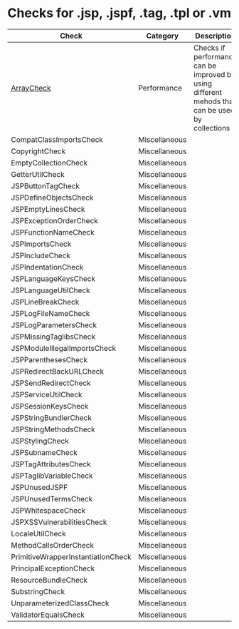 # Checks for .jsp, .jspf, .tag, .tpl or .vm

Check | Category | Description
----- | -------- | -----------
[ArrayCheck](documentation/checks/array_check.markdown) | Performance | Checks if performance can be improved by using different mehods that can be used by collections |
CompatClassImportsCheck | Miscellaneous | |
CopyrightCheck | Miscellaneous | |
EmptyCollectionCheck | Miscellaneous | |
GetterUtilCheck | Miscellaneous | |
JSPButtonTagCheck | Miscellaneous | |
JSPDefineObjectsCheck | Miscellaneous | |
JSPEmptyLinesCheck | Miscellaneous | |
JSPExceptionOrderCheck | Miscellaneous | |
JSPFunctionNameCheck | Miscellaneous | |
JSPImportsCheck | Miscellaneous | |
JSPIncludeCheck | Miscellaneous | |
JSPIndentationCheck | Miscellaneous | |
JSPLanguageKeysCheck | Miscellaneous | |
JSPLanguageUtilCheck | Miscellaneous | |
JSPLineBreakCheck | Miscellaneous | |
JSPLogFileNameCheck | Miscellaneous | |
JSPLogParametersCheck | Miscellaneous | |
JSPMissingTaglibsCheck | Miscellaneous | |
JSPModuleIllegalImportsCheck | Miscellaneous | |
JSPParenthesesCheck | Miscellaneous | |
JSPRedirectBackURLCheck | Miscellaneous | |
JSPSendRedirectCheck | Miscellaneous | |
JSPServiceUtilCheck | Miscellaneous | |
JSPSessionKeysCheck | Miscellaneous | |
JSPStringBundlerCheck | Miscellaneous | |
JSPStringMethodsCheck | Miscellaneous | |
JSPStylingCheck | Miscellaneous | |
JSPSubnameCheck | Miscellaneous | |
JSPTagAttributesCheck | Miscellaneous | |
JSPTaglibVariableCheck | Miscellaneous | |
JSPUnusedJSPF | Miscellaneous | |
JSPUnusedTermsCheck | Miscellaneous | |
JSPWhitespaceCheck | Miscellaneous | |
JSPXSSVulnerabilitiesCheck | Miscellaneous | |
LocaleUtilCheck | Miscellaneous | |
MethodCallsOrderCheck | Miscellaneous | |
PrimitiveWrapperInstantiationCheck | Miscellaneous | |
PrincipalExceptionCheck | Miscellaneous | |
ResourceBundleCheck | Miscellaneous | |
SubstringCheck | Miscellaneous | |
UnparameterizedClassCheck | Miscellaneous | |
ValidatorEqualsCheck | Miscellaneous | |